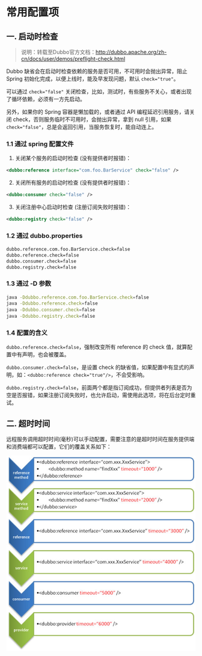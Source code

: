 # 常用配置项

## 一. 启动时检查

> 说明：转载至Dubbo官方文档：http://dubbo.apache.org/zh-cn/docs/user/demos/preflight-check.html

Dubbo 缺省会在启动时检查依赖的服务是否可用，不可用时会抛出异常，阻止 Spring 初始化完成，以便上线时，能及早发现问题，默认 `check="true"`。

可以通过 `check="false"` 关闭检查，比如，测试时，有些服务不关心，或者出现了循环依赖，必须有一方先启动。

另外，如果你的 Spring 容器是懒加载的，或者通过 API 编程延迟引用服务，请关闭 check，否则服务临时不可用时，会抛出异常，拿到 null 引用，如果 `check="false"`，总是会返回引用，当服务恢复时，能自动连上。

### 1.1 通过 spring 配置文件

1. 关闭某个服务的启动时检查 (没有提供者时报错)：

```xml
<dubbo:reference interface="com.foo.BarService" check="false" />
```

2. 关闭所有服务的启动时检查 (没有提供者时报错)：

```xml
<dubbo:consumer check="false" />
```

3. 关闭注册中心启动时检查 (注册订阅失败时报错)：

```xml
<dubbo:registry check="false" />
```

### 1.2 通过 dubbo.properties

```properties
dubbo.reference.com.foo.BarService.check=false
dubbo.reference.check=false
dubbo.consumer.check=false
dubbo.registry.check=false
```

### 1.3 通过 -D 参数

```sh
java -Ddubbo.reference.com.foo.BarService.check=false
java -Ddubbo.reference.check=false
java -Ddubbo.consumer.check=false 
java -Ddubbo.registry.check=false
```

### 1.4 配置的含义

`dubbo.reference.check=false`，强制改变所有 reference 的 check 值，就算配置中有声明，也会被覆盖。

`dubbo.consumer.check=false`，是设置 check 的缺省值，如果配置中有显式的声明，如：`<dubbo:reference check="true"/>`，不会受影响。

`dubbo.registry.check=false`，前面两个都是指订阅成功，但提供者列表是否为空是否报错，如果注册订阅失败时，也允许启动，需使用此选项，将在后台定时重试。



## 二. 超时时间

远程服务调用超时时间(毫秒)可以手动配置，需要注意的是超时时间在服务提供端和消费端都可以配置，它们的覆盖关系如下：

![](../images/4.png)